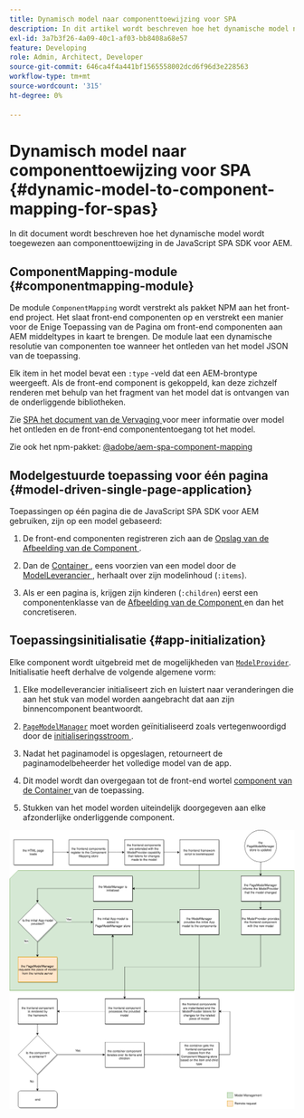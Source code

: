 ```yaml
---
title: Dynamisch model naar componenttoewijzing voor SPA
description: In dit artikel wordt beschreven hoe het dynamische model naar componenttoewijzing plaatsvindt in de JavaScript SPA SDK voor AEM.
exl-id: 3a7b3f26-4a09-40c1-af03-bb8408a68e57
feature: Developing
role: Admin, Architect, Developer
source-git-commit: 646ca4f4a441bf1565558002dcd6f96d3e228563
workflow-type: tm+mt
source-wordcount: '315'
ht-degree: 0%

---
```


# Dynamisch model naar componenttoewijzing voor SPA {#dynamic-model-to-component-mapping-for-spas}

In dit document wordt beschreven hoe het dynamische model wordt toegewezen aan componenttoewijzing in de JavaScript SPA SDK voor AEM.

## ComponentMapping-module {#componentmapping-module}

De module `ComponentMapping` wordt verstrekt als pakket NPM aan het front-end project. Het slaat front-end componenten op en verstrekt een manier voor de Enige Toepassing van de Pagina om front-end componenten aan AEM middeltypes in kaart te brengen. De module laat een dynamische resolutie van componenten toe wanneer het ontleden van het model JSON van de toepassing.

Elk item in het model bevat een `:type` -veld dat een AEM-brontype weergeeft. Als de front-end component is gekoppeld, kan deze zichzelf renderen met behulp van het fragment van het model dat is ontvangen van de onderliggende bibliotheken.

Zie [ SPA het document van de Vervaging ](blueprint.md) voor meer informatie over model het ontleden en de front-end componententoegang tot het model.

Zie ook het npm-pakket: [@adobe/aem-spa-component-mapping ](https://www.npmjs.com/package/@adobe/aem-spa-component-mapping)

## Modelgestuurde toepassing voor één pagina {#model-driven-single-page-application}

Toepassingen op één pagina die de JavaScript SPA SDK voor AEM gebruiken, zijn op een model gebaseerd:

1. De front-end componenten registreren zich aan de [ Opslag van de Afbeelding van de Component ](#componentmapping-module).
1. Dan de [ Container ](blueprint.md#container), eens voorzien van een model door de [ ModelLeverancier ](blueprint.md#the-model-provider), herhaalt over zijn modelinhoud (`:items`).

1. Als er een pagina is, krijgen zijn kinderen (`:children`) eerst een componentenklasse van de [ Afbeelding van de Component ](blueprint.md#componentmapping) en dan het concretiseren.

## Toepassingsinitialisatie {#app-initialization}

Elke component wordt uitgebreid met de mogelijkheden van [`ModelProvider`](blueprint.md#the-model-provider). Initialisatie heeft derhalve de volgende algemene vorm:

1. Elke modelleverancier initialiseert zich en luistert naar veranderingen die aan het stuk van model worden aangebracht dat aan zijn binnencomponent beantwoordt.
1. [`PageModelManager`](blueprint.md#pagemodelmanager) moet worden geïnitialiseerd zoals vertegenwoordigd door de [ initialiseringsstroom ](blueprint.md).

1. Nadat het paginamodel is opgeslagen, retourneert de paginamodelbeheerder het volledige model van de app.
1. Dit model wordt dan overgegaan tot de front-end wortel [ component van de Container ](blueprint.md#container) van de toepassing.
1. Stukken van het model worden uiteindelijk doorgegeven aan elke afzonderlijke onderliggende component.

![ het modelinitialisering van de app ](assets/app-model-initialization.png)
